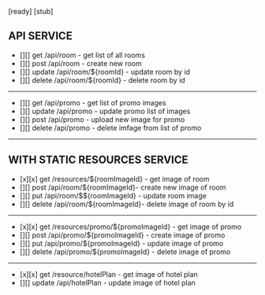 [ready] [stub]
## API SERVICE
* [][] get /api/room - get list of all rooms
* [][] post /api/room - create new room
* [][] update /api/room/${roomId} - update room by id
* [][] delete /api/room/${roomId} - delete room by id
___
* [][] get /api/promo - get list of promo images
* [][] update /api/promo - update promo list of images
* [][] post /api/promo - upload new image for promo
* [][] delete /api/promo - delete imfage from list of promo
___
## WITH STATIC RESOURCES SERVICE

* [x][x] get /resources/${roomImageId} - get image of room
* [][] post /api/room/${roomImageId}- create new image of room
* [][] put /api/room/$${roomImageId} - update room image
* [][] delete /api/room/${roomImageId}- delete image of room by id
___
* [x][x] get /resources/promo/${promoImageId} - get image of promo
* [][] post /api/promo/${promoImageId} - create image of promo
* [][] put /api/promo/${promoImageId} - update image of promo
* [][] delete  /api/promo/${promoImageId} - delete image of promo
___
* [x][x] get /resource/hotelPlan - get image of hotel plan
* [][] update /api/hotelPlan - update image of hotel plan
